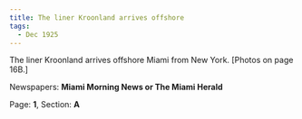 ```yaml
---  
title: The liner Kroonland arrives offshore  
tags:  
  - Dec 1925  
---  
```

  
The liner Kroonland arrives offshore Miami from New York. [Photos on page 16B.]  
  
Newspapers: **Miami Morning News or The Miami Herald**  
  
Page: **1**, Section: **A** 
